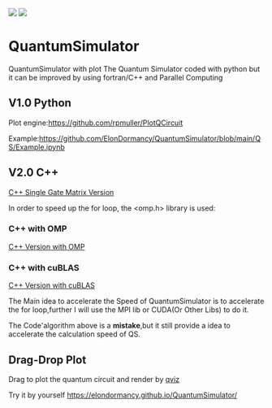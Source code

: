 [![](https://img.shields.io/badge/Platform-Python-lightgrey)](https://www.python.org/)  [![](https://img.shields.io/badge/Platform-C%2FC%2B%2B-lightgrey)](https://www.cplusplus.com/)
# QuantumSimulator
QuantumSimulator with plot
The Quantum Simulator coded with python but it can be improved by using fortran/C++ and Parallel Computing

## V1.0 Python

Plot engine:https://github.com/rpmuller/PlotQCircuit

Example:https://github.com/ElonDormancy/QuantumSimulator/blob/main/QS/Example.ipynb

## V2.0 C++
[C++ Single Gate Matrix Version](https://github.com/ElonDormancy/QuantumSimulator/tree/main/QSC%2B%2B)

In order to speed up the for loop, the <omp.h> library is used:

### C++ with OMP

[C++ Version with OMP](https://github.com/ElonDormancy/QuantumSimulator/tree/main/QSC%2B%2BOMP)


### C++ with cuBLAS

[C++ Version with cuBLAS](https://github.com/ElonDormancy/QuantumSimulator/tree/main/QSC%2B%2BcuBLAS)

The Main idea to accelerate the Speed of QuantumSimulator is to accelerate the for loop,further I will use the MPI lib or CUDA(Or Other Libs) to do it.

The Code'algorithm above is a **mistake**,but it still provide a idea to accelerate the calculation speed of QS.

## Drag-Drop Plot

Drag to plot the quantum circuit and render by [qviz](https://github.com/microsoft/quantum-viz.js)

Try it by yourself
https://elondormancy.github.io/QuantumSimulator/
